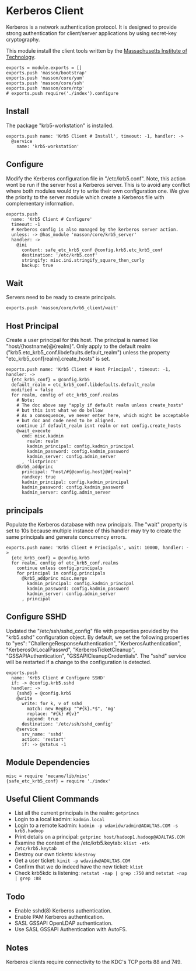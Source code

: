 
# Kerberos Client

Kerberos is a network authentication protocol. It is designed 
to provide strong authentication for client/server applications 
by using secret-key cryptography.

This module install the client tools written by the [Massachusetts 
Institute of Technology](http://web.mit.edu).

    exports = module.exports = []
    exports.push 'masson/bootstrap'
    exports.push 'masson/core/yum'
    exports.push 'masson/core/ssh'
    exports.push 'masson/core/ntp'
    # exports.push require('./index').configure

## Install

The package "krb5-workstation" is installed.

    exports.push name: 'Krb5 Client # Install', timeout: -1, handler: ->
      @service
        name: 'krb5-workstation'

## Configure

Modify the Kerberos configuration file in "/etc/krb5.conf". Note, 
this action wont be run if the server host a Kerberos server. 
This is to avoid any conflict where both modules would try to write 
their own configuration one. We give the priority to the server module 
which create a Kerberos file with complementary information.

    exports.push
      name: 'Krb5 Client # Configure'
      timeout: -1
      # Kerberos config is also managed by the kerberos server action.
      unless: -> @has_module 'masson/core/krb5_server'
      handler: ->
        @ini
          content: safe_etc_krb5_conf @config.krb5.etc_krb5_conf
          destination: '/etc/krb5.conf'
          stringify: misc.ini.stringify_square_then_curly
          backup: true

## Wait

Servers need to be ready to create principals.

    exports.push 'masson/core/krb5_client/wait'

## Host Principal

Create a user principal for this host. The principal is named like 
"host/{hostname}@{realm}". Only apply to the default realm 
("krb5.etc\_krb5\_conf.libdefaults.default_realm") unless the property
"etc_krb5_conf[realm].create\_hosts" is set.

    exports.push name: 'Krb5 Client # Host Principal', timeout: -1, handler: ->
      {etc_krb5_conf} = @config.krb5
      default_realm = etc_krb5_conf.libdefaults.default_realm
      modified = false
      for realm, config of etc_krb5_conf.realms
        # Note:
        # The doc above say "apply if default realm unless create_hosts"
        # but this isnt what we do bellow
        # As a consequence, we never enter here, which might be acceptable
        # but doc and code need to be aligned.
        continue if default_realm isnt realm or not config.create_hosts
        @wait_execute
          cmd: misc.kadmin
            realm: realm
            kadmin_principal: config.kadmin_principal
            kadmin_password: config.kadmin_password
            kadmin_server: config.admin_server
          , 'listprincs'
        @krb5_addprinc
          principal: "host/#{@config.host}@#{realm}"
          randkey: true
          kadmin_principal: config.kadmin_principal
          kadmin_password: config.kadmin_password
          kadmin_server: config.admin_server

## principals

Populate the Kerberos database with new principals. The "wait" property is
set to 10s because multiple instance of this handler may try to create the same
principals and generate concurrency errors.

    exports.push name: 'Krb5 Client # Principals', wait: 10000, handler: ->
      {etc_krb5_conf} = @config.krb5
      for realm, config of etc_krb5_conf.realms
        continue unless config.principals
        for principal in config.principals  
          @krb5_addprinc misc.merge
            kadmin_principal: config.kadmin_principal
            kadmin_password: config.kadmin_password
            kadmin_server: config.admin_server
          , principal

## Configure SSHD

Updated the "/etc/ssh/sshd\_config" file with properties provided by the "krb5.sshd" 
configuration object. By default, we set the following properties to "yes": "ChallengeResponseAuthentication",
"KerberosAuthentication", "KerberosOrLocalPasswd", "KerberosTicketCleanup", "GSSAPIAuthentication", 
"GSSAPICleanupCredentials". The "sshd" service will be restarted if a change to the configuration is detected.

    exports.push
      name: 'Krb5 Client # Configure SSHD'
      if: -> @config.krb5.sshd
      handler: ->
        {sshd} = @config.krb5
        @write
          write: for k, v of sshd
            match: new RegExp "^#{k}.*$", 'mg'
            replace: "#{k} #{v}"
            append: true
          destination: '/etc/ssh/sshd_config'
        @service
          srv_name: 'sshd'
          action: 'restart'
          if: -> @status -1

## Module Dependencies

    misc = require 'mecano/lib/misc'
    {safe_etc_krb5_conf} = require './index'

## Useful Client Commands

*   List all the current principals in the realm: `getprincs`
*   Login to a local kadmin: `kadmin.local`
*   Login to a remote kadmin: `kadmin -p wdavidw/admin@ADALTAS.COM -s krb5.hadoop`
*   Print details on a principal: `getprinc host/hadoop1.hadoop@ADALTAS.COM`
*   Examine the content of the /etc/krb5.keytab: `klist -etk /etc/krb5.keytab`
*   Destroy our own tickets: `kdestroy`
*   Get a user ticket: `kinit -p wdavidw@ADALTAS.COM`
*   Confirm that we do indeed have the new ticket: `klist`
*   Check krb5kdc is listening: `netstat -nap | grep :750` and `netstat -nap | grep :88`

## Todo

*   Enable sshd(8) Kerberos authentication.
*   Enable PAM Kerberos authentication.
*   SASL GSSAPI OpenLDAP authentication.
*   Use SASL GSSAPI Authentication with AutoFS.

## Notes

Kerberos clients require connectivity to the KDC's TCP ports 88 and 749.
